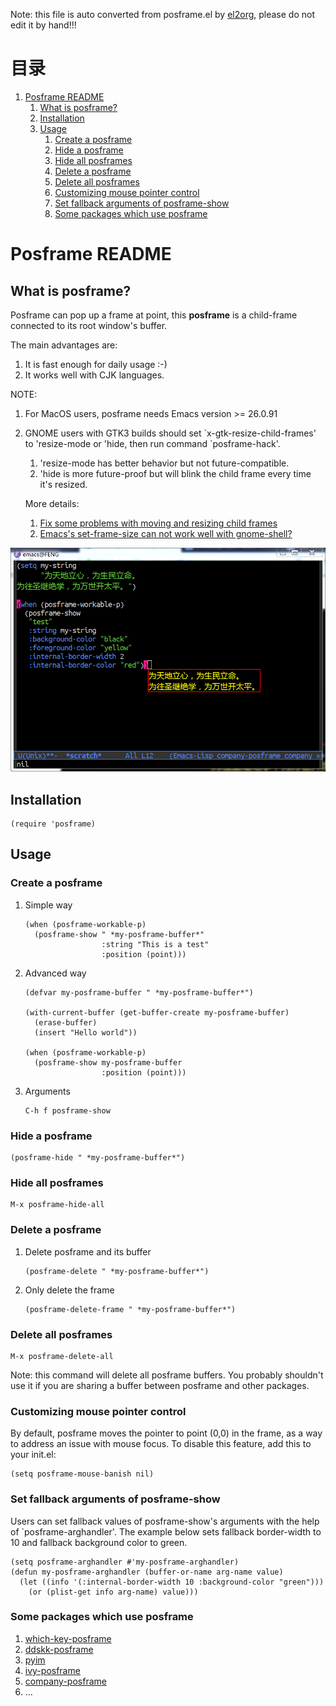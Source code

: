 Note: this file is auto converted from posframe.el by [el2org](https://github.com/tumashu/el2org), please do not edit it by hand!!!


# &#30446;&#24405;

1.  [Posframe README](#orgb61be23)
    1.  [What is posframe?](#org5080ea1)
    2.  [Installation](#org13757b4)
    3.  [Usage](#orgb6f31c8)
        1.  [Create a posframe](#org0fed3aa)
        2.  [Hide a posframe](#org51f216e)
        3.  [Hide all posframes](#orgd19653c)
        4.  [Delete a posframe](#org665e97b)
        5.  [Delete all posframes](#org8302046)
        6.  [Customizing mouse pointer control](#orgb484be3)
        7.  [Set fallback arguments of posframe-show](#orgfcc0fc2)
        8.  [Some packages which use posframe](#org56e8b88)


<a id="orgb61be23"></a>

# Posframe README


<a id="org5080ea1"></a>

## What is posframe?

Posframe can pop up a frame at point, this **posframe** is a
child-frame connected to its root window's buffer.

The main advantages are:

1.  It is fast enough for daily usage :-)
2.  It works well with CJK languages.

NOTE:

1.  For MacOS users, posframe needs Emacs version >= 26.0.91
2.  GNOME users with GTK3 builds should set \`x-gtk-resize-child-frames'
    to 'resize-mode or 'hide, then run command \`posframe-hack'.
    
    1.  'resize-mode has better behavior but not future-compatible.
    2.  'hide is more future-proof but will blink the child frame every
        time it's resized.
    
    More details:
    
    1.  [Fix some problems with moving and resizing child frames](https://git.savannah.gnu.org/cgit/emacs.git/commit/?h=emacs-27&id=c49d379f17bcb0ce82604def2eaa04bda00bd5ec)
    2.  [Emacs's set-frame-size can not work well with gnome-shell?](https://lists.gnu.org/archive/html/emacs-devel/2020-01/msg00343.html)

![img](./snapshots/posframe-1.png)


<a id="org13757b4"></a>

## Installation

    (require 'posframe)


<a id="orgb6f31c8"></a>

## Usage


<a id="org0fed3aa"></a>

### Create a posframe

1.  Simple way

        (when (posframe-workable-p)
          (posframe-show " *my-posframe-buffer*"
                         :string "This is a test"
                         :position (point)))

2.  Advanced way

        (defvar my-posframe-buffer " *my-posframe-buffer*")
        
        (with-current-buffer (get-buffer-create my-posframe-buffer)
          (erase-buffer)
          (insert "Hello world"))
        
        (when (posframe-workable-p)
          (posframe-show my-posframe-buffer
                         :position (point)))

3.  Arguments

        C-h f posframe-show


<a id="org51f216e"></a>

### Hide a posframe

    (posframe-hide " *my-posframe-buffer*")


<a id="orgd19653c"></a>

### Hide all posframes

    M-x posframe-hide-all


<a id="org665e97b"></a>

### Delete a posframe

1.  Delete posframe and its buffer
    
        (posframe-delete " *my-posframe-buffer*")
2.  Only delete the frame
    
        (posframe-delete-frame " *my-posframe-buffer*")


<a id="org8302046"></a>

### Delete all posframes

    M-x posframe-delete-all

Note: this command will delete all posframe buffers.
You probably shouldn't use it if you are sharing a buffer
between posframe and other packages.


<a id="orgb484be3"></a>

### Customizing mouse pointer control

By default, posframe moves the pointer to point (0,0) in
the frame, as a way to address an issue with mouse focus.
To disable this feature, add this to your init.el:

    (setq posframe-mouse-banish nil)


<a id="orgfcc0fc2"></a>

### Set fallback arguments of posframe-show

Users can set fallback values of posframe-show's arguments with the
help of \`posframe-arghandler'.  The example below sets fallback
border-width to 10 and fallback background color to green.

    (setq posframe-arghandler #'my-posframe-arghandler)
    (defun my-posframe-arghandler (buffer-or-name arg-name value)
      (let ((info '(:internal-border-width 10 :background-color "green")))
        (or (plist-get info arg-name) value)))


<a id="org56e8b88"></a>

### Some packages which use posframe

1.  [which-key-posframe](https://github.com/yanghaoxie/which-key-posframe)
2.  [ddskk-posframe](https://github.com/conao3/ddskk-posframe.el)
3.  [pyim](https://github.com/tumashu/pyim)
4.  [ivy-posframe](https://github.com/tumashu/ivy-posframe)
5.  [company-posframe](https://github.com/tumashu/company-posframe)
6.  &#x2026;

